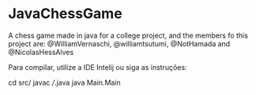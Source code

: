 # JavaChessGame
A chess game made in java for a college project, and the members fo this project are: @WilliamVernaschi, @williamtsutumi, @NotHamada and @NicolasHessAlves

Para compilar, utilize a IDE Intelij ou siga as instruções:

cd src/
javac */*.java
java Main.Main
